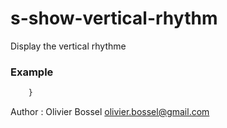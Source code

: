# s-show-vertical-rhythm

Display the vertical rhythme


### Example
```scss
	}
```
Author : Olivier Bossel [olivier.bossel@gmail.com](mailto:olivier.bossel@gmail.com)